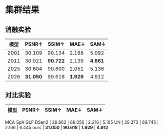 # 集群结果 
## 消融实验  
模型 | PSNR↑ | SSIM↑  | MAE↓ | SAM↓ | 
--- | --- | --- | --- | --- |
Z001 | 30.109 | 90.134 | 2.188 | 5.092
Z011 | 30.021 | **90.722** | 2.139 | **4.861**
Z025 | 30.604 | 90.600 | 2.051 | 5.136
Z026 | **31.050** | 90.618 | **1.929** | 4.912 


## 对比实验  
模型 | PSNR↑ | SSIM↑  | MAE↓ | SAM↓ | 
--- | --- | --- | --- | --- |
MCA 
SpA 
GLF 
DSen2 | 29.862 | 88.056 | 2.216 | 5.165
UN | 29.373 | 89.745 | 2.166 | 6.445
ours |  **31.050** | **90.618** | **1.929** | **4.912** 
